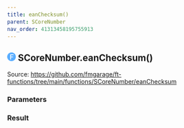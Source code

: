 ```yaml
---
title: eanChecksum()
parent: SCoreNumber
nav_order: 41313458195755913
---
```


## <img src="../assets/images/f.svg" alt="Function" style="height:20px;margin-bottom:0px;"/> SCoreNumber.eanChecksum()



Source: https://github.com/fmgarage/ft-functions/tree/main/functions/SCoreNumber/eanChecksum



### Parameters



### Result

